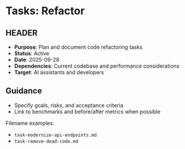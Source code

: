 # Tasks: Refactor

## HEADER
- **Purpose**: Plan and document code refactoring tasks
- **Status**: Active
- **Date**: 2025-09-28
- **Dependencies**: Current codebase and performance considerations
- **Target**: AI assistants and developers

## Guidance
- Specify goals, risks, and acceptance criteria
- Link to benchmarks and before/after metrics when possible

Filename examples:
- `task-modernize-api-endpoints.md`
- `task-remove-dead-code.md`

